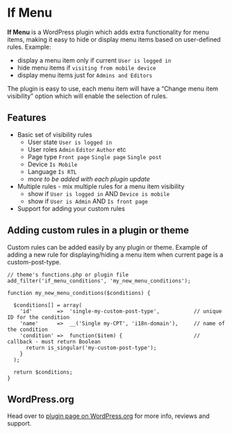 If Menu
=========

**If Menu** is a WordPress plugin which adds extra functionality for menu items, making it easy to hide or display menu items based on user-defined rules. Example:

* display a menu item only if current `User is logged in`
* hide menu items if `visiting from mobile device`
* display menu items just for `Admins and Editors`

The plugin is easy to use, each menu item will have a “Change menu item visibility” option which will enable the selection of rules.



## Features

* Basic set of visibility rules
  * User state `User is logged in`
  * User roles `Admin` `Editor` `Author` etc
  * Page type `Front page` `Single page` `Single post`
  * Device `Is Mobile`
  * Language `Is RTL`
  * *more to be added with each plugin update*
* Multiple rules - mix multiple rules for a menu item visibility
  * show if `User is logged in` AND `Device is mobile`
  * show if `User is Admin` AND `Is front page`
* Support for adding your custom rules



## Adding custom rules in a plugin or theme

Custom rules can be added easily by any plugin or theme.
Example of adding a new rule for displaying/hiding a menu item when current page is a custom-post-type.

```
// theme's functions.php or plugin file
add_filter('if_menu_conditions', 'my_new_menu_conditions');

function my_new_menu_conditions($conditions) {

  $conditions[] = array(
    'id'        =>  'single-my-custom-post-type',           // unique ID for the condition
    'name'      =>  __('Single my-CPT', 'i18n-domain'),     // name of the condition
    'condition' =>  function($item) {                       // callback - must return Boolean
      return is_singular('my-custom-post-type');
    }
  );

  return $conditions;
}
```



## WordPress.org

Head over to [plugin page on WordPress.org](https://wordpress.org/plugins/if-menu/) for more info, reviews and support.
